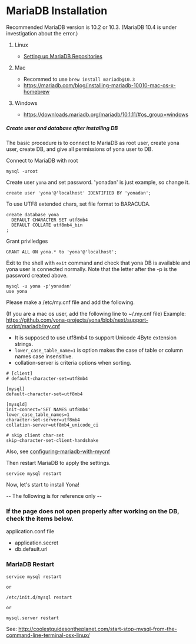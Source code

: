 MariaDB Installation
===

Recommended MariaDB version is 10.2 or 10.3. (MariaDB 10.4 is under investigation about the error.)

1. Linux 
   - [Setting up MariaDB Repositories](https://downloads.mariadb.org/mariadb/repositories/)
  
2. Mac
   - Recommed to use `brew install mariadb@10.3`
   - https://mariadb.com/blog/installing-mariadb-10010-mac-os-x-homebrew

3. Windows
   - https://downloads.mariadb.org/mariadb/10.1.11/#os_group=windows

##### Create user and database after installing DB

The basic procedure is to connect to MariaDB as root user, create yona user, create DB, and give all permissions of yona user to DB.

Connect to MariaDB with root
```
mysql -uroot 
```

Create user `yona` and set password. 'yonadan' is just example, so change it.
```
create user 'yona'@'localhost' IDENTIFIED BY 'yonadan';
```

To use UTF8 extended chars, set file format to BARACUDA.

```
create database yona
  DEFAULT CHARACTER SET utf8mb4
  DEFAULT COLLATE utf8mb4_bin
;
```

Grant priviledges

```
GRANT ALL ON yona.* to 'yona'@'localhost';
```

Exit to the shell with `exit` command and check that yona DB is available and yona user is connected normally.
Note that the letter after the -p is the password created above.

```
mysql -u yona -p'yonadan'
use yona
```

Please make a /etc/my.cnf file and add the following.

(If you are a mac os user, add the following line to ~/.my.cnf file)
Example: https://github.com/yona-projects/yona/blob/next/support-script/mariadb/my.cnf

- It is supposed to use utf8mb4 to support Unicode 4Byte extension strings.
- `lower_case_table_name=1` is option makes the case of table or column names case insensitive.
- collation-server is criteria options when sorting.

```
# [client]
# default-character-set=utf8mb4

[mysql]
default-character-set=utf8mb4

[mysqld]
init-connect='SET NAMES utf8mb4'
lower_case_table_names=1
character-set-server=utf8mb4
collation-server=utf8mb4_unicode_ci

# skip client char-set
skip-character-set-client-handshake
```

Also, see [configuring-mariadb-with-mycnf](https://mariadb.com/kb/en/mariadb/configuring-mariadb-with-mycnf/) 

Then restart MariaDB to apply the settings.

```
service mysql restart
```

Now, let's start to install Yona!


-- The following is for reference only -- 

### If the page does not open properly after working on the DB, check the items below.

application.conf file
- application.secret 
- db.default.url  

### MariaDB Restart
```
service mysql restart

or

/etc/init.d/mysql restart

or

mysql.server restart
```
See: http://coolestguidesontheplanet.com/start-stop-mysql-from-the-command-line-terminal-osx-linux/
